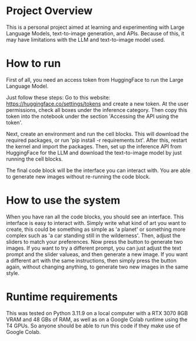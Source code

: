 # Project Overview
This is a personal project aimed at learning and experimenting with Large Language Models, text-to-image generation, and APIs. Because of this, it may have limitations with the LLM and text-to-image model used.


# How to run
First of all, you need an access token from HuggingFace to run the Large Language Model.

Just follow these steps:
Go to this website: https://huggingface.co/settings/tokens and create a new token. At the user permissions, check all boxes under the inference category. Then copy this token into the notebook under the section 'Accessing the API using the token'.

Next, create an environment and run the cell blocks. This will download the required packages, or run 'pip install -r requirements.txt'. After this, restart the kernel and import the packages. Then, set up the inference API from HuggingFace for the LLM and download the text-to-image model by just running the cell blocks.

The final code block will be the interface you can interact with. You are able to generate new images without re-running the code block.

# How to use the system
When you have ran all the code blocks, you should see an interface. This interface is easy to interact with. Simply write what kind of art you want to create, this could be something as simple as 'a planet' or something more complex such as 'a car standing still in the wilderness'. Then, adjust the sliders to match your preferences. Now press the button to generate two images. If you want to try a different prompt, you can just adjust the text prompt and the slider valueas, and then generate a new image. If you want a different art with the same instructions, then simply press the button again, without changing anything, to generate two new images in the same style.

# Runtime requirements
This was tested on Python 3.11.9 on a local computer with a RTX 3070 8GB VRAM and 48 GBs of RAM, as well as on a Google Colab runtime using the T4 GPUs. So anyone should be able to run this code if they make use of Google Colab.